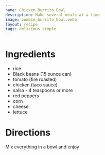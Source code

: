 ```yaml
---
name: Chicken Burrito Bowl
description: Make several meals at a time
image: zombie_burrito_bowl.webp
layout: recipe
tags: delicious simple
---
```


# Ingredients

* rice 
* Black beans (15 ounce can) 
* tomato (fire roasted)
* chicken (taco sauce)
* salsa - 4 teaspoons or more
* red peppers
* corn
* cheese
* lettuce

# Directions

Mix everything in a bowl and enjoy
